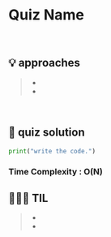 # Quiz Name


<br>

## 💡 approaches
>  - 
>  - 

<br>

## 🔑 quiz solution

```py
print("write the code.")
```
### Time Complexity : O(N)
## 👩🏻‍🏫 TIL
>  -
>  -
